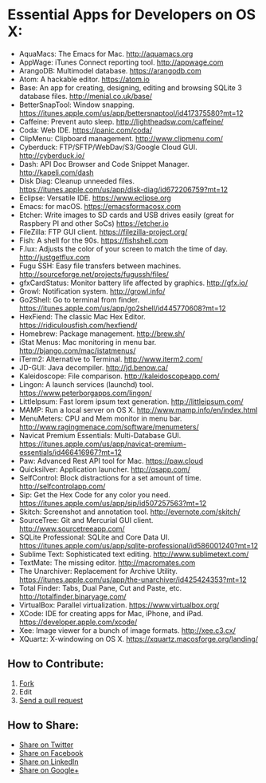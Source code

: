 # Essential Apps for Developers on OS X:

- AquaMacs: The Emacs for Mac. http://aquamacs.org
- AppWage: iTunes Connect reporting tool. http://appwage.com
- ArangoDB: Multimodel database. https://arangodb.com
- Atom: A hackable editor. https://atom.io
- Base: An app for creating, designing, editing and browsing SQLite 3 database files. http://menial.co.uk/base/
- BetterSnapTool: Window snapping. https://itunes.apple.com/us/app/bettersnaptool/id417375580?mt=12
- Caffeine: Prevent auto sleep. http://lightheadsw.com/caffeine/
- Coda: Web IDE. https://panic.com/coda/
- ClipMenu: Clipboard management. http://www.clipmenu.com/
- Cyberduck: FTP/SFTP/WebDav/S3/Google Cloud GUI. http://cyberduck.io/
- Dash: API Doc Browser and Code Snippet Manager. http://kapeli.com/dash
- Disk Diag: Cleanup unneeded files. https://itunes.apple.com/us/app/disk-diag/id672206759?mt=12
- Eclipse: Versatile IDE. https://www.eclipse.org
- Emacs: for macOS. https://emacsformacosx.com
- Etcher: Write images to SD cards and USB drives easily (great for Raspbery PI and other SoCs) https://etcher.io
- FileZilla: FTP GUI client. https://filezilla-project.org/
- Fish: A shell for the 90s. https://fishshell.com
- F.lux: Adjusts the color of your screen to match the time of day. http://justgetflux.com
- Fugu SSH: Easy file transfers between machines. http://sourceforge.net/projects/fugussh/files/
- gfxCardStatus: Monitor battery life affected by graphics. http://gfx.io/
- Growl: Notification system. http://growl.info/
- Go2Shell: Go to terminal from finder. https://itunes.apple.com/us/app/go2shell/id445770608?mt=12
- HexFiend: The classic Mac Hex Editor. https://ridiculousfish.com/hexfiend/
- Homebrew: Package management. http://brew.sh/
- iStat Menus: Mac monitoring in menu bar. http://bjango.com/mac/istatmenus/
- iTerm2: Alternative to Terminal. http://www.iterm2.com/
- JD-GUI: Java decompiler. http://jd.benow.ca/
- Kaleidoscope: File comparison. http://kaleidoscopeapp.com/
- Lingon: A launch services (launchd) tool. https://www.peterborgapps.com/lingon/
- LittleIpsum: Fast lorem ipsum text generation. http://littleipsum.com/
- MAMP: Run a local server on OS X. http://www.mamp.info/en/index.html
- MenuMeters: CPU and Mem monitor in menu bar. http://www.ragingmenace.com/software/menumeters/
- Navicat Premium Essentials: Multi-Database GUI. https://itunes.apple.com/us/app/navicat-premium-essentials/id466416967?mt=12
- Paw: Advanced Rest API tool for Mac. https://paw.cloud
- Quicksilver: Application launcher. http://qsapp.com/
- SelfControl: Block distractions for a set amount of time. http://selfcontrolapp.com/
- Sip: Get the Hex Code for any color you need. https://itunes.apple.com/us/app/sip/id507257563?mt=12
- Skitch: Screenshot and annotation tool. http://evernote.com/skitch/
- SourceTree: Git and Mercurial GUI client. http://www.sourcetreeapp.com/
- SQLite Professional: SQLite and Core Data UI. https://itunes.apple.com/us/app/sqlite-professional/id586001240?mt=12
- Sublime Text: Sophisticated text editing. http://www.sublimetext.com/
- TextMate: The missing editor. http://macromates.com
- The Unarchiver: Replacement for Archive Utility. https://itunes.apple.com/us/app/the-unarchiver/id425424353?mt=12
- Total Finder: Tabs, Dual Pane, Cut and Paste, etc. http://totalfinder.binaryage.com/
- VirtualBox: Parallel virtualization. https://www.virtualbox.org/
- XCode: IDE for creating apps for Mac, iPhone, and iPad. https://developer.apple.com/xcode/
- Xee: Image viewer for a bunch of image formats. http://xee.c3.cx/
- XQuartz: X-windowing on OS X. https://xquartz.macosforge.org/landing/

## How to Contribute:
1. [Fork](https://help.github.com/articles/fork-a-repo "Fork")
2. Edit
3. [Send a pull request](https://help.github.com/articles/using-pull-requests "Send a pull request")

## How to Share:
- [Share on Twitter](http://twitter.com/home?status=https://github.com/beninada/essential-mac-apps "Share on Twitter")
- [Share on Facebook](https://www.facebook.com/sharer/sharer.php?s=100&p%5Burl%5D=https://github.com/beninada/essential-mac-apps&p%5Bimages%5D%5B0%5D=&p%5Btitle%5D=Essential%20Mac%20Apps&p%5Bsummary%5D= "Share on Facebook")
- [Share on LinkedIn](http://www.linkedin.com/shareArticle?mini=true&url=https://github.com/beninada/essential-mac-apps "Share on LinkedIn")
- [Share on Google+](https://plus.google.com/share?url=https://github.com/beninada/essential-mac-apps "Share on Google+")
